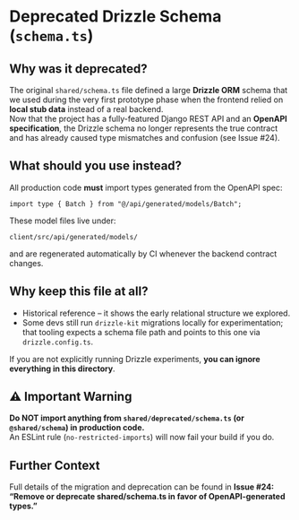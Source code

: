 # Deprecated Drizzle Schema (`schema.ts`)

## Why was it deprecated?
The original `shared/schema.ts` file defined a large **Drizzle ORM** schema that we used during the very first prototype phase when the frontend relied on **local stub data** instead of a real backend.  
Now that the project has a fully-featured Django REST API and an **OpenAPI specification**, the Drizzle schema no longer represents the true contract and has already caused type mismatches and confusion (see Issue #24).

## What should you use instead?
All production code **must** import types generated from the OpenAPI spec:

```
import type { Batch } from "@/api/generated/models/Batch";
```

These model files live under:

```
client/src/api/generated/models/
```

and are regenerated automatically by CI whenever the backend contract changes.

## Why keep this file at all?
* Historical reference – it shows the early relational structure we explored.
* Some devs still run `drizzle-kit` migrations locally for experimentation; that tooling expects a schema file path and points to this one via `drizzle.config.ts`.

If you are not explicitly running Drizzle experiments, **you can ignore everything in this directory**.

## ⚠️  Important Warning
**Do NOT import anything from `shared/deprecated/schema.ts` (or `@shared/schema`) in production code.**  
An ESLint rule (`no-restricted-imports`) will now fail your build if you do.

## Further Context
Full details of the migration and deprecation can be found in **Issue #24: “Remove or deprecate shared/schema.ts in favor of OpenAPI-generated types.”**
